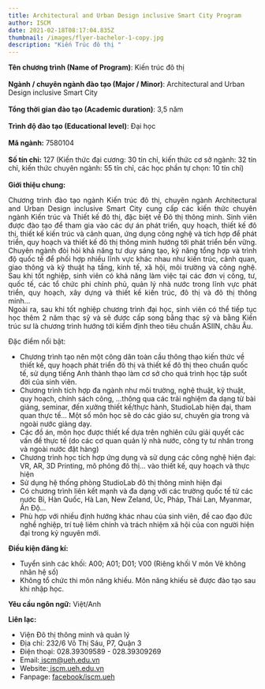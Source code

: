 ```yaml
---
title: Architectural and Urban Design inclusive Smart City Program
author: ISCM
date: 2021-02-18T08:17:04.835Z
thumbnail: /images/flyer-bachelor-1-copy.jpg
description: "Kiến Trúc đô thị "
---
```

<p>
<strong>Tên chương trình (Name of Program)</strong>: Kiến trúc đô thị
<br>
<br>
<b>Ngành / chuyên ngành đào tạo (Major / Minor)</b>: Architectural and Urban Design inclusive Smart City
<br>
<br>
<b>Tổng thời gian đào tạo (Academic duration)</b>: 3,5 năm
<br><br>
<b>Trình độ đào tạo (Educational level)</b>: Đại học
<br><br>
<b>Mã ngành:</b> 7580104
<br><br>
<b>Số tín chỉ:</b> 127 (Kiến thức đại cương: 30 tín chỉ, kiến thức cơ sở ngành: 32 tín chỉ, kiến thức chuyên ngành: 55 tín chỉ, các học phần tự chọn: 10 tín chỉ)
<br><br>
<b>Giới thiệu chung:</b>
	<p align='justify'>Chương trình đào tạo ngành Kiến trúc đô thị, chuyên ngành Architectural and Urban Design inclusive Smart City cung cấp các kiến thức chuyên ngành Kiến trúc và Thiết kế đô thị, đặc biệt về Đô thị thông minh. Sinh viên được đào tạo để tham gia vào các dự án phát triển, quy hoạch, thiết kế đô thị, thiết kế kiến trúc và cảnh quan, ứng dụng công nghệ và tích hợp để phát triển, quy hoạch và thiết kế đô thị thông minh hướng tới phát triển bền vững. Chuyên ngành đòi hỏi khả năng tư duy sáng tạo, kỹ năng tổng hợp và trình độ quốc tế để phối hợp nhiều lĩnh vực khác nhau như kiến trúc, cảnh quan, giao thông và kỹ thuật hạ tầng, kinh tế, xã hội, môi trường và công nghệ. Sau khi tốt nghiệp, sinh viên có khả năng làm việc tại các đơn vị công, tư, quốc tế, các tổ chức phi chính phủ, quản lý nhà nước trong lĩnh vực phát triển, quy hoạch, xây dựng và thiết kế kiến trúc, đô thị và đô thị thông minh... 
<br>
	Ngoài ra, sau khi tốt nghiệp chương trình đại học, sinh viên có thể tiếp tục học thêm 2 năm thạc sỹ và sẽ được cấp song bằng thạc sỹ và bằng Kiến trúc sư là chương trình hướng tới kiểm định theo tiêu chuẩn ASIIN, châu Âu.
</p
<b>Đặc điểm nổi bật:</b>
<ul>
<li>Chương trình tạo nên một công dân toàn cầu thông thạo kiến thức về thiết kế, quy hoạch phát triển đô thị và thiết kế đô thị theo chuẩn quốc tế, sử dụng tiếng Anh thành thạo làm cơ sở cho quá trình học tập suốt đời của sinh viên.
</li>
<li>Chương trình tích hợp đa ngành như môi trường, nghệ thuật, kỹ thuật, quy hoạch, chính sách công, ...thông qua các trải nghiệm đa dạng từ bài giảng, seminar, đến xưởng thiết kế/thực hành, StudioLab hiện đại, tham quan thực tế... Một số môn học sẽ do các giáo sư, chuyên gia trong và ngoài nước giảng dạy. 
</li>
<li>Các đồ án, môn học được thiết kế dựa trên nghiên cứu giải quyết các vấn đề thực tế (do các cơ quan quản lý nhà nước, công ty tư nhân trong và ngoài nước đặt hàng)
</li>
<li>Chương trình học tích hợp ứng dụng và sử dụng các công nghệ hiện đại: VR, AR, 3D Printing, mô phỏng đô thị... vào thiết kế, quy hoạch và thực hiện
</li>
<li>Sử dụng hệ thống phòng StudioLab đô thị thông minh hiện đại
</li>
<li>Có chương trình liên kết mạnh và đa dạng với các trường quốc tế từ các nước Bỉ, Hàn Quốc, Hà Lan, New Zeland, Úc, Pháp, Thái Lan, Myanmar, Ấn Độ…
</li>
<li>Phù hợp với nhiều định hướng khác nhau của sinh viên, đề cao đạo đức nghề nghiệp, trí tuệ liêm chính và trách nhiệm xã hội của con người hiện đại trong kỷ nguyên mới.
</li>
</ul>
<b>Điều kiện đăng kí:
</b>
<ul>
<li>Tuyển sinh các khối: A00; A01; D01; V00 (Riêng khối V môn Vẽ không nhân hệ số)
</li>
<li>Không tổ chức thi môn năng khiếu. Môn năng khiếu sẽ được đào tạo sau khi nhập học.</li>
</ul>
<b>Yêu cầu ngôn ngữ:</b> Việt/Anh

<b>Liên lạc:</b>

<ul> 
<li>Viện Đô thị thông minh và quản lý
</li>
<li>Địa chỉ: 232/6 Võ Thị Sáu, P7, Quận 3</li>
<li>Điện thoại: 028.39309589 - 028.39309269
</li>
<li>Email:<a classname"an" href="iscm@ueh.edu.vn"> iscm@ueh.edu.vn</a>
</li>
<li>Website:<a classname"an" href="https://iscm.ueh.edu.vn"> iscm.ueh.edu.vn</a> 
</li>
<li>Fanpage: <a classname"an" href="https://www.facebook.com/ISCM.UEH/"> facebook/iscm.ueh</a></li>
</ul>

</p>